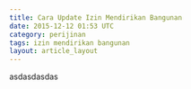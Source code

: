 ```yaml
---
title: Cara Update Izin Mendirikan Bangunan
date: 2015-12-12 01:53 UTC
category: perijinan
tags: izin mendirikan bangunan
layout: article_layout
---
```


asdasdasdas

